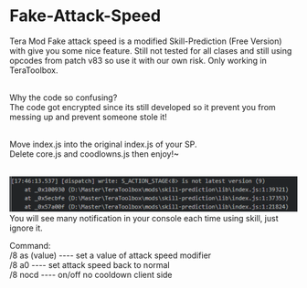 # Fake-Attack-Speed
Tera Mod
Fake attack speed is a modified Skill-Prediction (Free Version) with give you some nice feature.
Still not tested for all clases and still using opcodes from patch v83 so use it with our own risk.
Only working in TeraToolbox.<br/><br/>

Why the code so confusing?<br/>
The code got encrypted since its still developed so it prevent you from messing up and prevent someone stole it!<br/><br/>

Move index.js into the original index.js of your SP.<br/>
Delete core.js and coodlowns.js then enjoy!~<br/><br/>

![Image description](https://github.com/fatinahrm/image/blob/master/Capture1.PNG)
<br/>You will see many notification in your console each time using skill, just ignore it.<br/>

Command:<br>
/8 as (value) ---- set a value of attack speed modifier<br/>
/8 a0 ---- set attack speed back to normal<br/>
/8 nocd ---- on/off no cooldown client side<br/>
